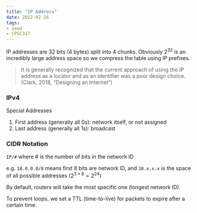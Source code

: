 ```yaml
---
title: "IP Address"
date: 2022-02-26
tags:
- seed
- CPSC317
---
```


IP addresses are 32 bits (4 bytes) split into 4 chunks. Obviously $2^{32}$ is an incredibly large address space so we compress the table using IP prefixes.

> It is generally recognized that the current approach of using the IP address as a locator and as an identifier was a poor design choice. (Clark, 2018, “Designing an Internet”)

### IPv4
Special Addresses
1. First address (generally all 0s): network itself, or not assigned
2. Last address (generally all 1s): broadcast

### CIDR Notation
`IP/#` where # is the number of bits in the network ID

e.g. `18.0.0.0/8` means first 8 bits are network ID, and `18.x.x.x` is the space of all possible addresses ($2^{3*8}=2^{24}$)

By default, routers will take the most specific one (longest network ID).

To prevent loops, we set a TTL (time-to-live) for packets to expire after a certain time.
